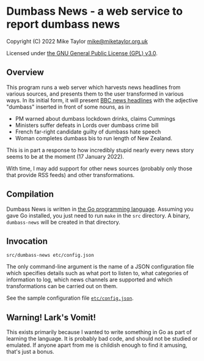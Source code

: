 # Dumbass News - a web service to report dumbass news

Copyright (C) 2022 Mike Taylor <mike@miketaylor.org.uk>

Licensed under [the GNU General Public License (GPL) v3.0](LICENSE).


## Overview

This program runs a web server which harvests news headlines from various sources, and presents them to the user transformed in various ways. In its initial form, it will present [BBC news headlines](https://www.bbc.co.uk/news) with the adjective "dumbass" inserted in front of some nouns, as in
* PM warned about dumbass lockdown drinks, claims Cummings
* Ministers suffer defeats in Lords over dumbass crime bill
* French far-right candidate guilty of dumbass hate speech
* Woman completes dumbass bis to run length of New Zealand.

This is in part a response to how incredibly stupid nearly every news story seems to be at the moment (17 January 2022).

With time, I may add support for other news sources (probably only those that provide RSS feeds) and other transformations.


## Compilation

Dumbass News is written in [the Go programming language](https://go.dev/). Assuming you gave Go installed, you just need to run `make` in the `src` directory. A binary, `dumbass-news` will be created in that directory.


## Invocation

```src/dumbass-news etc/config.json```

The only command-line argument is the name of a JSON configuration file which specifies details such as what port to listen to, what categories of information to log, which news channels are supported and which transformations can be carried out on them.

See the sample configuration file [`etc/config.json`](etc/config.json).


## Warning! Lark's Vomit!

This exists primarily because I wanted to write something in Go as part of learning the language. It is probably bad code, and should not be studied or emulated. If anyone apart from me is childish enough to find it amusing, that's just a bonus.



